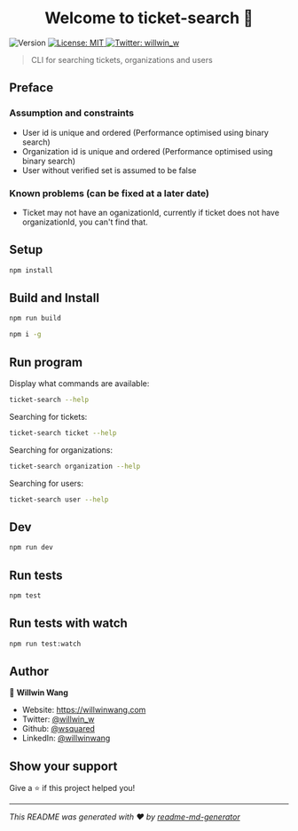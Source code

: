 <h1 align="center">Welcome to ticket-search 👋</h1>
<p>
  <img alt="Version" src="https://img.shields.io/badge/version-1.0.0-blue.svg?cacheSeconds=2592000" />
  <a href="#" target="_blank">
    <img alt="License: MIT" src="https://img.shields.io/badge/License-MIT-yellow.svg" />
  </a>
  <a href="https://twitter.com/willwin_w" target="_blank">
    <img alt="Twitter: willwin_w" src="https://img.shields.io/twitter/follow/willwin_w.svg?style=social" />
  </a>
</p>

> CLI for searching tickets, organizations and users

## Preface

### Assumption and constraints

- User id is unique and ordered (Performance optimised using binary search)
- Organization id is unique and ordered (Performance optimised using binary search)
- User without verified set is assumed to be false

### Known problems (can be fixed at a later date)

- Ticket may not have an oganizationId, currently if ticket does not have organizationId, you can't find that.


## Setup

```sh
npm install
```

## Build and Install

```sh
npm run build

npm i -g
```

## Run program

Display what commands are available:

```sh
ticket-search --help
```

Searching for tickets:

```sh
ticket-search ticket --help
```

Searching for organizations:

```sh
ticket-search organization --help
```

Searching for users:

```sh
ticket-search user --help
```

## Dev

```sh
npm run dev
```

## Run tests

```sh
npm test
```

## Run tests with watch

```sh
npm run test:watch
```

## Author

👤 **Willwin Wang**

* Website: https://willwinwang.com
* Twitter: [@willwin\_w](https://twitter.com/willwin_w)
* Github: [@wsquared](https://github.com/wsquared)
* LinkedIn: [@willwinwang](https://linkedin.com/in/willwinwang)

## Show your support

Give a ⭐️ if this project helped you!

***
_This README was generated with ❤️ by [readme-md-generator](https://github.com/kefranabg/readme-md-generator)_
